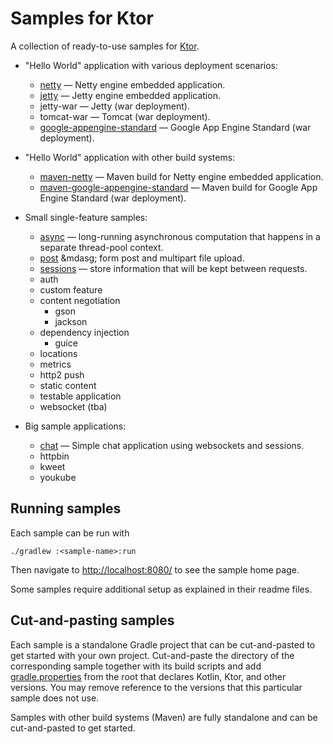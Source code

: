 # Samples for Ktor

A collection of ready-to-use samples for [Ktor](http://ktor.io).

* "Hello World" application with various deployment scenarios:
  * [netty](deployment/netty/README.md) &mdash; Netty engine embedded application.
  * [jetty](deployment/jetty/README.md) &mdash; Jetty engine embedded application.
  * jetty-war &mdash; Jetty (war deployment).
  * tomcat-war &mdash; Tomcat (war deployment).
  * [google-appengine-standard](deployment/google-appengine-standard/README.md) &mdash; Google App Engine Standard (war deployment).

* "Hello World" application with other build systems:
  * [maven-netty](other/maven-netty/README.md) &mdash; Maven build for Netty engine embedded application. 
  * [maven-google-appengine-standard](other/maven-google-appengine-standard/README.md) &mdash; Maven build for Google App Engine Standard (war deployment).  
  
* Small single-feature samples:
  * [async](feature/async/README.md) &mdash; long-running asynchronous computation that happens in a separate thread-pool context.
  * [post](feature/post/README.md) &mdasg; form post and multipart file upload.
  * [sessions](feature/sessions/README.md) &mdash; store information that will be kept between requests. 
  * auth
  * custom feature
  * content negotiation
    * gson
    * jackson
  * dependency injection
    * guice
  * locations
  * metrics
  * http2 push
  * static content
  * testable application
  * websocket (tba)
 
* Big sample applications:
  * [chat](app/chat/README.md) &mdash; Simple chat application using websockets and sessions.
  * httpbin
  * kweet
  * youkube
   
## Running samples

Each sample can be run with 

```
./gradlew :<sample-name>:run
```

Then navigate to [http://localhost:8080/](http://localhost:8080/) to see the sample home page.  
 
Some samples require additional setup as explained in their readme files.
   
## Cut-and-pasting samples

Each sample is a standalone Gradle project that can be cut-and-pasted to get started with your own project. 
Cut-and-paste the directory of the corresponding sample together with 
its build scripts and add [gradle.properties](gradle.properties) from the root
that declares Kotlin, Ktor, and other versions. You may remove reference to the versions that
this particular sample does not use.

Samples with other build systems (Maven) are fully standalone and can be cut-and-pasted to get started.
